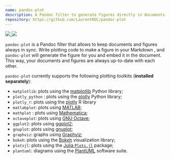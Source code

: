 ```yaml
---
name: pandoc-plot
description: A Pandoc filter to generate figures directly in documents, using your plotting toolkit of choice
repository: https://github.com/LaurentRDC/pandoc-plot
---
```


<a href="http://hackage.haskell.org/package/pandoc-plot" target="_blank">
    <img src="https://img.shields.io/hackage/v/pandoc-plot.svg">
</a>
<a href="https://anaconda.org/conda-forge/pandoc-plot" target="_blank">
    <img src="https://img.shields.io/conda/vn/conda-forge/pandoc-plot.svg">
</a>

`pandoc-plot` is a Pandoc filter that allows to keep documents and figures always in sync. Write plotting code to make a figure in your Markdown , and `pandoc-plot` will generate the figure for you and embed it in the document. This way, your documents and figures are always up-to-date with each other.

`pandoc-plot` currently supports the following plotting toolkits (**installed separately**):

- `matplotlib`: plots using the [matplotlib](https://matplotlib.org/)
Python library;
- `plotly_python` : plots using the
[plotly](https://plotly.com/python/) Python library;
- `plotly_r`: plots using the [plotly](https://plotly.com/r/) R
library
- `matlabplot`: plots using [MATLAB](https://www.mathworks.com/);
- `mathplot` : plots using
[Mathematica](https://www.wolfram.com/mathematica/);
- `octaveplot`: plots using [GNU
Octave](https://www.gnu.org/software/octave/);
- `ggplot2`: plots using [ggplot2](https://ggplot2.tidyverse.org/);
- `gnuplot`: plots using [gnuplot](http://www.gnuplot.info/);
- `graphviz`: graphs using [Graphviz](http://graphviz.org/);
- `bokeh`: plots using the [Bokeh](https://bokeh.org/) visualization library;
- `plotsjl`: plots using the [Julia `Plots.jl`](https://docs.juliaplots.org/latest/) package;
- `plantuml`: diagrams using the [PlantUML](https://plantuml.com/) software suite.